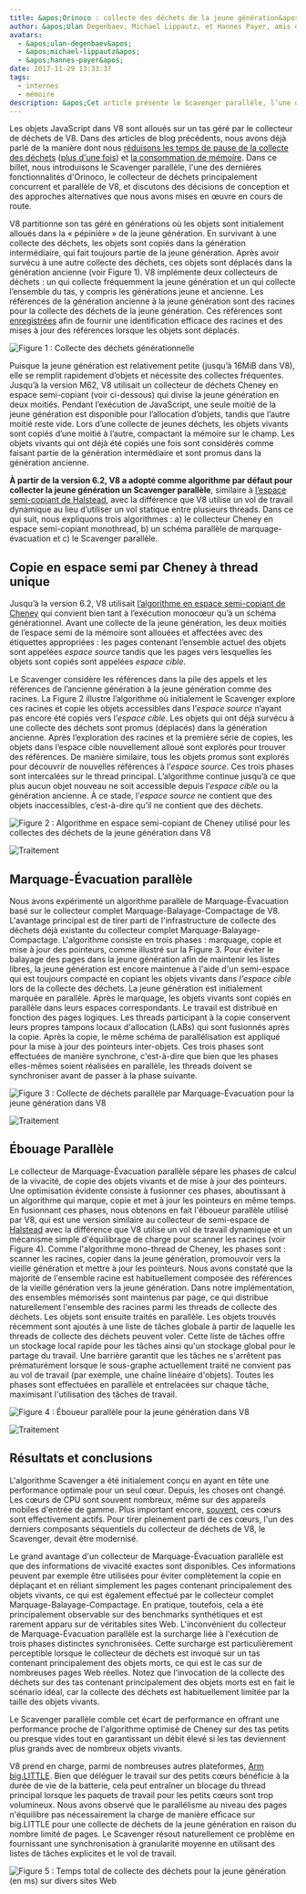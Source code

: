 ```yaml
---
title: &apos;Orinoco : collecte des déchets de la jeune génération&apos;
author: &apos;Ulan Degenbaev, Michael Lippautz, et Hannes Payer, amis de [TSAN](https://github.com/google/sanitizers/wiki/ThreadSanitizerCppManual)&apos;
avatars:
  - &apos;ulan-degenbaev&apos;
  - &apos;michael-lippautz&apos;
  - &apos;hannes-payer&apos;
date: 2017-11-29 13:33:37
tags:
  - internes
  - mémoire
description: &apos;Cet article présente le Scavenger parallèle, l’une des dernières fonctionnalités d’Orinoco, le collecteur de déchets principalement concurrent et parallèle de V8.&apos;
---
```

Les objets JavaScript dans V8 sont alloués sur un tas géré par le collecteur de déchets de V8. Dans des articles de blog précédents, nous avons déjà parlé de la manière dont nous [réduisons les temps de pause de la collecte des déchets](/blog/jank-busters) ([plus d'une fois](/blog/orinoco)) et [la consommation de mémoire](/blog/optimizing-v8-memory). Dans ce billet, nous introduisons le Scavenger parallèle, l'une des dernières fonctionnalités d'Orinoco, le collecteur de déchets principalement concurrent et parallèle de V8, et discutons des décisions de conception et des approches alternatives que nous avons mises en œuvre en cours de route.

<!--truncate-->
V8 partitionne son tas géré en générations où les objets sont initialement alloués dans la « pépinière » de la jeune génération. En survivant à une collecte des déchets, les objets sont copiés dans la génération intermédiaire, qui fait toujours partie de la jeune génération. Après avoir survécu à une autre collecte des déchets, ces objets sont déplacés dans la génération ancienne (voir Figure 1). V8 implémente deux collecteurs de déchets : un qui collecte fréquemment la jeune génération et un qui collecte l’ensemble du tas, y compris les générations jeune et ancienne. Les références de la génération ancienne à la jeune génération sont des racines pour la collecte des déchets de la jeune génération. Ces références sont [enregistrées](/blog/orinoco) afin de fournir une identification efficace des racines et des mises à jour des références lorsque les objets sont déplacés.

![Figure 1 : Collecte des déchets générationnelle](/_img/orinoco-parallel-scavenger/generational-gc.png)

Puisque la jeune génération est relativement petite (jusqu’à 16MiB dans V8), elle se remplit rapidement d’objets et nécessite des collectes fréquentes. Jusqu’à la version M62, V8 utilisait un collecteur de déchets Cheney en espace semi-copiant (voir ci-dessous) qui divise la jeune génération en deux moitiés. Pendant l’exécution de JavaScript, une seule moitié de la jeune génération est disponible pour l’allocation d’objets, tandis que l’autre moitié reste vide. Lors d’une collecte de jeunes déchets, les objets vivants sont copiés d’une moitié à l’autre, compactant la mémoire sur le champ. Les objets vivants qui ont déjà été copiés une fois sont considérés comme faisant partie de la génération intermédiaire et sont promus dans la génération ancienne.

**À partir de la version 6.2, V8 a adopté comme algorithme par défaut pour collecter la jeune génération un Scavenger parallèle**, similaire à [l’espace semi-copiant de Halstead](https://dl.acm.org/citation.cfm?id=802017), avec la différence que V8 utilise un vol de travail dynamique au lieu d’utiliser un vol statique entre plusieurs threads. Dans ce qui suit, nous expliquons trois algorithmes : a) le collecteur Cheney en espace semi-copiant monothread, b) un schéma parallèle de marquage-évacuation et c) le Scavenger parallèle.

## Copie en espace semi par Cheney à thread unique

Jusqu’à la version 6.2, V8 utilisait [l’algorithme en espace semi-copiant de Cheney](https://dl.acm.org/citation.cfm?doid=362790.362798) qui convient bien tant à l’exécution monocœur qu’à un schéma générationnel. Avant une collecte de la jeune génération, les deux moitiés de l’espace semi de la mémoire sont allouées et affectées avec des étiquettes appropriées : les pages contenant l’ensemble actuel des objets sont appelées _espace source_ tandis que les pages vers lesquelles les objets sont copiés sont appelées _espace cible_.

Le Scavenger considère les références dans la pile des appels et les références de l’ancienne génération à la jeune génération comme des racines. La Figure 2 illustre l’algorithme où initialement le Scavenger explore ces racines et copie les objets accessibles dans l’_espace source_ n’ayant pas encore été copiés vers l’_espace cible_. Les objets qui ont déjà survécu à une collecte des déchets sont promus (déplacés) dans la génération ancienne. Après l’exploration des racines et la première série de copies, les objets dans l’espace cible nouvellement alloué sont explorés pour trouver des références. De manière similaire, tous les objets promus sont explorés pour découvrir de nouvelles références à l’_espace source_. Ces trois phases sont intercalées sur le thread principal. L’algorithme continue jusqu’à ce que plus aucun objet nouveau ne soit accessible depuis l’_espace cible_ ou la génération ancienne. À ce stade, l’_espace source_ ne contient que des objets inaccessibles, c’est-à-dire qu’il ne contient que des déchets.

![Figure 2 : Algorithme en espace semi-copiant de Cheney utilisé pour les collectes des déchets de la jeune génération dans V8](/_img/orinoco-parallel-scavenger/cheneys-semispace-copy.png)

![Traitement](/_img/orinoco-parallel-scavenger/cheneys-semispace-copy-processing.png)

## Marquage-Évacuation parallèle

Nous avons expérimenté un algorithme parallèle de Marquage-Évacuation basé sur le collecteur complet Marquage-Balayage-Compactage de V8. L'avantage principal est de tirer parti de l'infrastructure de collecte des déchets déjà existante du collecteur complet Marquage-Balayage-Compactage. L'algorithme consiste en trois phases : marquage, copie et mise à jour des pointeurs, comme illustré sur la Figure 3. Pour éviter le balayage des pages dans la jeune génération afin de maintenir les listes libres, la jeune génération est encore maintenue à l'aide d'un semi-espace qui est toujours compacté en copiant les objets vivants dans _l'espace cible_ lors de la collecte des déchets. La jeune génération est initialement marquée en parallèle. Après le marquage, les objets vivants sont copiés en parallèle dans leurs espaces correspondants. Le travail est distribué en fonction des pages logiques. Les threads participant à la copie conservent leurs propres tampons locaux d'allocation (LABs) qui sont fusionnés après la copie. Après la copie, le même schéma de parallélisation est appliqué pour la mise à jour des pointeurs inter-objets. Ces trois phases sont effectuées de manière synchrone, c'est-à-dire que bien que les phases elles-mêmes soient réalisées en parallèle, les threads doivent se synchroniser avant de passer à la phase suivante.

![Figure 3 : Collecte de déchets parallèle par Marquage-Évacuation pour la jeune génération dans V8](/_img/orinoco-parallel-scavenger/parallel-mark-evacuate.png)

![Traitement](/_img/orinoco-parallel-scavenger/parallel-mark-evacuate-processing.png)

## Ébouage Parallèle

Le collecteur de Marquage-Évacuation parallèle sépare les phases de calcul de la vivacité, de copie des objets vivants et de mise à jour des pointeurs. Une optimisation évidente consiste à fusionner ces phases, aboutissant à un algorithme qui marque, copie et met à jour les pointeurs en même temps. En fusionnant ces phases, nous obtenons en fait l'éboueur parallèle utilisé par V8, qui est une version similaire au collecteur de semi-espace de [Halstead](https://dl.acm.org/citation.cfm?id=802017) avec la différence que V8 utilise un vol de travail dynamique et un mécanisme simple d'équilibrage de charge pour scanner les racines (voir Figure 4). Comme l'algorithme mono-thread de Cheney, les phases sont : scanner les racines, copier dans la jeune génération, promouvoir vers la vieille génération et mettre à jour les pointeurs. Nous avons constaté que la majorité de l'ensemble racine est habituellement composée des références de la vieille génération vers la jeune génération. Dans notre implémentation, des ensembles mémorisés sont maintenus par page, ce qui distribue naturellement l'ensemble des racines parmi les threads de collecte des déchets. Les objets sont ensuite traités en parallèle. Les objets trouvés récemment sont ajoutés à une liste de tâches globale à partir de laquelle les threads de collecte des déchets peuvent voler. Cette liste de tâches offre un stockage local rapide pour les tâches ainsi qu'un stockage global pour le partage du travail. Une barrière garantit que les tâches ne s'arrêtent pas prématurément lorsque le sous-graphe actuellement traité ne convient pas au vol de travail (par exemple, une chaîne linéaire d'objets). Toutes les phases sont effectuées en parallèle et entrelacées sur chaque tâche, maximisant l'utilisation des tâches de travail.

![Figure 4 : Éboueur parallèle pour la jeune génération dans V8](/_img/orinoco-parallel-scavenger/parallel-scavenge.png)

![Traitement](/_img/orinoco-parallel-scavenger/parallel-scavenge-processing.png)

## Résultats et conclusions

L'algorithme Scavenger a été initialement conçu en ayant en tête une performance optimale pour un seul cœur. Depuis, les choses ont changé. Les cœurs de CPU sont souvent nombreux, même sur des appareils mobiles d'entrée de gamme. Plus important encore, [souvent](https://dl.acm.org/citation.cfm?id=2968469), ces cœurs sont effectivement actifs. Pour tirer pleinement parti de ces cœurs, l'un des derniers composants séquentiels du collecteur de déchets de V8, le Scavenger, devait être modernisé.

Le grand avantage d'un collecteur de Marquage-Évacuation parallèle est que des informations de vivacité exactes sont disponibles. Ces informations peuvent par exemple être utilisées pour éviter complètement la copie en déplaçant et en réliant simplement les pages contenant principalement des objets vivants, ce qui est également effectué par le collecteur complet Marquage-Balayage-Compactage. En pratique, toutefois, cela a été principalement observable sur des benchmarks synthétiques et est rarement apparu sur de véritables sites Web. L'inconvénient du collecteur de Marquage-Évacuation parallèle est la surcharge liée à l'exécution de trois phases distinctes synchronisées. Cette surcharge est particulièrement perceptible lorsque le collecteur de déchets est invoqué sur un tas contenant principalement des objets morts, ce qui est le cas sur de nombreuses pages Web réelles. Notez que l'invocation de la collecte des déchets sur des tas contenant principalement des objets morts est en fait le scénario idéal, car la collecte des déchets est habituellement limitée par la taille des objets vivants.

Le Scavenger parallèle comble cet écart de performance en offrant une performance proche de l'algorithme optimisé de Cheney sur des tas petits ou presque vides tout en garantissant un débit élevé si les tas deviennent plus grands avec de nombreux objets vivants.

V8 prend en charge, parmi de nombreuses autres plateformes, [Arm big.LITTLE](https://developer.arm.com/technologies/big-little). Bien que déléguer le travail sur des petits cœurs bénéficie à la durée de vie de la batterie, cela peut entraîner un blocage du thread principal lorsque les paquets de travail pour les petits cœurs sont trop volumineux. Nous avons observé que le parallélisme au niveau des pages n'équilibre pas nécessairement la charge de manière efficace sur big.LITTLE pour une collecte de déchets de la jeune génération en raison du nombre limité de pages. Le Scavenger résout naturellement ce problème en fournissant une synchronisation à granularité moyenne en utilisant des listes de tâches explicites et le vol de travail.

![Figure 5 : Temps total de collecte des déchets pour la jeune génération (en ms) sur divers sites Web](/_img/orinoco-parallel-scavenger/results.png)

